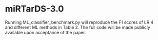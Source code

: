 # miRTarDS-3.0
Running ML_classifier_benchmark.py will reproduce the F1 scores of LR 4 and different ML methods in Table 2. The full code will be made publicly available upon acceptance of the paper.
